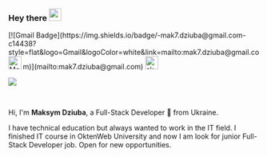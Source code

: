 ### Hey there <img src="https://media.giphy.com/media/hvRJCLFzcasrR4ia7z/giphy.gif" width="25px">
<div>
[![Gmail Badge](https://img.shields.io/badge/-mak7.dziuba@gmail.com-c14438?style=flat&logo=Gmail&logoColor=white&link=mailto:mak7.dziuba@gmail.com)](mailto:mak7.dziuba@gmail.com) 
<a href="https://www.linkedin.com/in/maksym-dziuba/">
  <img align="left" alt="Mak7.Dziuba LinkedIN" width="26px" src="https://raw.githubusercontent.com/peterthehan/peterthehan/master/assets/linkedin.svg" />
</a>
<a href="https://join.skype.com/invite/sbKfhjf6SVtp">
  <img src='https://cdn.jsdelivr.net/npm/simple-icons@3.0.1/icons/skype.svg' alt='skype' height='26'>
</a>

![](https://visitor-badge.glitch.me/badge?page_id=Sem07.Sem07)
</div>
<br />

Hi, I'm <b>Maksym Dziuba</b>, a Full-Stack Developer 🚀 from Ukraine.
<p>I have technical education but always wanted to work in the IT field. I finished IT course in OktenWeb University and now I am look for junior Full-Stack Developer job. Open for new opportunities.</p>
